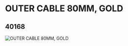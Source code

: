 # OUTER CABLE 80MM, GOLD
## 40168
![OUTER CABLE 80MM, GOLD](https://lc-www-live-s.legocdn.com/media/bricks/5/2/4143803.jpg)